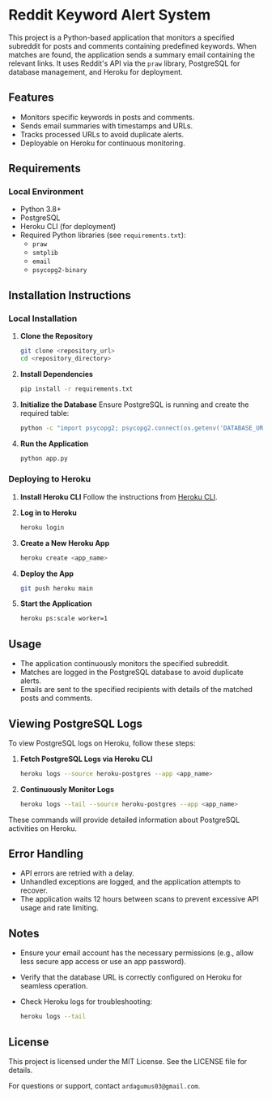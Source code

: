 # Reddit Keyword Alert System

This project is a Python-based application that monitors a specified subreddit for posts and comments containing predefined keywords. When matches are found, the application sends a summary email containing the relevant links. It uses Reddit's API via the `praw` library, PostgreSQL for database management, and Heroku for deployment.

## Features

- Monitors specific keywords in posts and comments.
- Sends email summaries with timestamps and URLs.
- Tracks processed URLs to avoid duplicate alerts.
- Deployable on Heroku for continuous monitoring.

## Requirements

### Local Environment

- Python 3.8+
- PostgreSQL
- Heroku CLI (for deployment)
- Required Python libraries (see `requirements.txt`):
  - `praw`
  - `smtplib`
  - `email`
  - `psycopg2-binary`

## Installation Instructions

### Local Installation

1. **Clone the Repository**

   ```bash
   git clone <repository_url>
   cd <repository_directory>
   ```

2. **Install Dependencies**

   ```bash
   pip install -r requirements.txt
   ```

3. **Initialize the Database**
   Ensure PostgreSQL is running and create the required table:

   ```bash
   python -c "import psycopg2; psycopg2.connect(os.getenv('DATABASE_URL')).cursor().execute('CREATE TABLE IF NOT EXISTS processed_urls (url TEXT PRIMARY KEY);')"
   ```

4. **Run the Application**

   ```bash
   python app.py
   ```

### Deploying to Heroku

1. **Install Heroku CLI**
   Follow the instructions from [Heroku CLI](https://devcenter.heroku.com/articles/heroku-cli).

2. **Log in to Heroku**

   ```bash
   heroku login
   ```

3. **Create a New Heroku App**

   ```bash
   heroku create <app_name>
   ```

4. **Deploy the App**

   ```bash
   git push heroku main
   ```

5. **Start the Application**

   ```bash
   heroku ps:scale worker=1
   ```

## Usage

- The application continuously monitors the specified subreddit.
- Matches are logged in the PostgreSQL database to avoid duplicate alerts.
- Emails are sent to the specified recipients with details of the matched posts and comments.

## Viewing PostgreSQL Logs

To view PostgreSQL logs on Heroku, follow these steps:

1. **Fetch PostgreSQL Logs via Heroku CLI**

   ```bash
   heroku logs --source heroku-postgres --app <app_name>
   ```

2. **Continuously Monitor Logs**

   ```bash
   heroku logs --tail --source heroku-postgres --app <app_name>
   ```

These commands will provide detailed information about PostgreSQL activities on Heroku.

## Error Handling

- API errors are retried with a delay.
- Unhandled exceptions are logged, and the application attempts to recover.
- The application waits 12 hours between scans to prevent excessive API usage and rate limiting.

## Notes

- Ensure your email account has the necessary permissions (e.g., allow less secure app access or use an app password).
- Verify that the database URL is correctly configured on Heroku for seamless operation.
- Check Heroku logs for troubleshooting:

   ```bash
   heroku logs --tail
   ```

## License

This project is licensed under the MIT License. See the LICENSE file for details.


For questions or support, contact `ardagumus03@gmail.com`.


